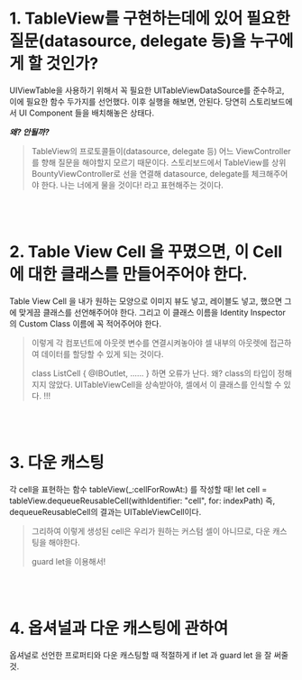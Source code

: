 # 1. TableView를 구현하는데에 있어 필요한 질문(datasource, delegate 등)을 누구에게 할 것인가?
UIViewTable을 사용하기 위해서 꼭 필요한 UITableViewDataSource를 준수하고, 이에 필요한 함수 두가지를 선언했다. 이후 실행을 해보면, 안된다. 당연히 스토리보드에서 UI Component 들을 배치해놓은 상태다.

__*왜? 안될까?*__ 

> TableView의 프로토콜들이(datasource, delegate 등) 어느 ViewController를 향해 질문을 해야할지 모르기 때문이다. 스토리보드에서 TableView를 상위 BountyViewController로 선을 연결해 datasource, delegate를 체크해주어야 한다. 나는 너에게 물을 것이다! 라고 표현해주는 것이다.

<br>
<br>

# 2. Table View Cell 을 꾸몄으면, 이 Cell에 대한 클래스를 만들어주어야 한다.
Table View Cell 을 내가 원하는 모양으로 이미지 뷰도 넣고, 레이블도 넣고, 했으면 그에 맞게끔 클래스를 선언해주어야 한다. 그리고 이 클래스 이름을 Identity Inspector 의 Custom Class 이름에 꼭 적어주어야 한다. 
> 이렇게 각 컴포넌트에 아웃렛 변수를 연결시켜놓아야 셀 내부의 아웃렛에 접근하여 데이터를 할당할 수 있게 되는 것이다.
>
> class ListCell { @IBOutlet, ......  } 하면 오류가 난다. 왜? class의 타입이 정해지지 않았다. UITableViewCell을 상속받아야, 셀에서 이 클래스를 인식할 수 있다. !!!

<br>
<br>

# 3. 다운 캐스팅
각 cell을 표현하는 함수 tableView(_:cellForRowAt:) 를 작성할 때!
let cell = tableView.dequeueReusableCell(withIdentifier: "cell", for: indexPath)
즉, dequeueReusableCell의 결과는 UITableViewCell이다.
> 그리하여 이렇게 생성된 cell은 우리가 원하는 커스텀 셀이 아니므로, 다운 캐스팅을 해야한다.
>
> guard let을 이용해서!

<br>
<br>

# 4. 옵셔널과 다운 캐스팅에 관하여
옵셔널로 선언한 프로퍼티와 다운 캐스팅할 때 적절하게 if let 과 guard let 을 잘 써줄 것.